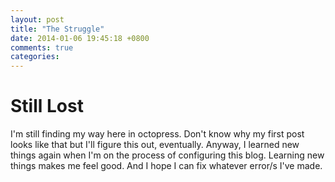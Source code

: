 ```yaml
---
layout: post
title: "The Struggle"
date: 2014-01-06 19:45:18 +0800
comments: true
categories: 
---
```

<html>
<head></head>
<body>
	<h1>Still Lost</h1>
	<p>I'm still finding my way here in octopress. Don't know why my first post looks like that but I'll figure this out, eventually. Anyway, I learned new things again when I'm on the process of configuring this blog. Learning new things makes me feel good. And I hope I can fix whatever error/s I've made.</p>
</body>
</html>